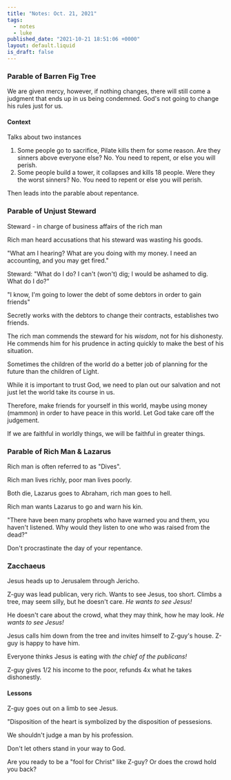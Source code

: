 ```yaml
---
title: "Notes: Oct. 21, 2021"
tags:
  - notes
  - luke
published_date: "2021-10-21 18:51:06 +0000"
layout: default.liquid
is_draft: false
---
```

### Parable of Barren Fig Tree
We are given mercy, however, if nothing changes,
there will still come a judgment that ends up in
us being condemned. God's not going to change his
rules just for us.

#### Context
Talks about two instances
1. Some people go to sacrifice, Pilate kills them
   for some reason. Are they sinners above
   everyone else? No. You need to repent, or else
   you will perish.
2. Some people build a tower, it collapses and
   kills 18 people. Were they the worst sinners?
   No. You need to repent or else you will perish.

Then leads into the parable about repentance. 

### Parable of Unjust Steward
Steward - in charge of business affairs of the
rich man

Rich man heard accusations that his steward was
wasting his goods.

"What am I hearing? What are you doing with my
money. I need an accounting, and you may get
fired."

Steward: "What do I do? I can't (won't) dig; I
would be ashamed to dig. What do I do?"

"I know, I'm going to lower the debt of some
debtors in order to gain friends"

Secretly works with the debtors to change their
contracts, establishes two friends.

The rich man commends the steward for his
*wisdom*, not for his dishonesty. He commends him
for his prudence in acting quickly to make the
best of his situation.

Sometimes the children of the world do a better
job of planning for the future than the children
of Light.

While it is important to trust God, we need to
plan out our salvation and not just let the world
take its course in us.

Therefore, make friends for yourself in this
world, maybe using money (mammon) in order to have
peace in this world. Let God take care off the
judgement.

If we are faithful in worldly things, we will be
faithful in greater things.

### Parable of Rich Man & Lazarus
Rich man is often referred to as "Dives".

Rich man lives richly, poor man lives poorly.

Both die, Lazarus goes to Abraham, rich man goes
to hell.

Rich man wants Lazarus to go and warn his kin.

"There have been many prophets who have warned you
and them, you haven't listened. Why would they
listen to one who was raised from the dead?"

Don't procrastinate the day of your repentance.

### Zacchaeus
Jesus heads up to Jerusalem through Jericho.

Z-guy was lead publican, very rich. Wants to see
Jesus, too short. Climbs a tree, may seem silly,
but he doesn't care. *He wants to see Jesus!*

He doesn't care about the crowd, what they may
think, how he may look. *He wants to see Jesus!*

Jesus calls him down from the tree and invites
himself to Z-guy's house. Z-guy is happy to have
him.

Everyone thinks Jesus is eating with *the chief of
the publicans!*

Z-guy gives 1/2 his income to the poor, refunds 4x
what he takes dishonestly.

#### Lessons
Z-guy goes out on a limb to see Jesus.

"Disposition of the heart is symbolized by the
disposition of pessesions.

We shouldn't judge a man by his profession.

Don't let others stand in your way to God.

Are you ready to be a "fool for Christ" like
Z-guy? Or does the crowd hold you back?
